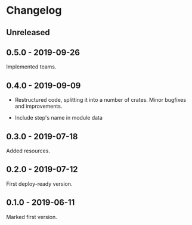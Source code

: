 # Changelog

## Unreleased

## 0.5.0 - 2019-09-26

Implemented teams.

## 0.4.0 - 2019-09-09

- Restructured code, splitting it into a number of crates. Minor bugfixes and
  improvements.

- Include step's name in module data

## 0.3.0 - 2019-07-18

Added resources.

## 0.2.0 - 2019-07-12

First deploy-ready version.

## 0.1.0 - 2019-06-11

Marked first version.

